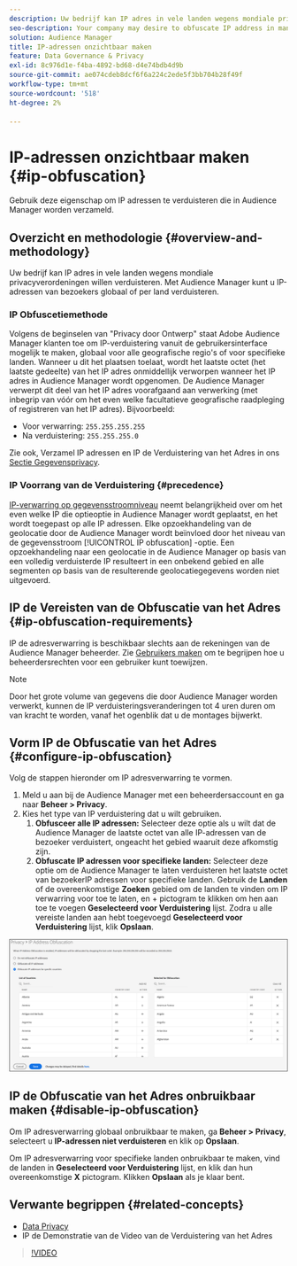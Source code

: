 ```yaml
---
description: Uw bedrijf kan IP adres in vele landen wegens mondiale privacyverordeningen willen verduisteren. Met Audience Manager kunt u IP-adressen van bezoekers globaal of per land verduisteren.
seo-description: Your company may desire to obfuscate IP address in many countries due to global privacy regulations. Audience Manager allows you to obfuscate visitor IP addresses on a global or country-by-country basis.
solution: Audience Manager
title: IP-adressen onzichtbaar maken
feature: Data Governance & Privacy
exl-id: 8c976d1e-f4ba-4892-bd68-d4e74bdb4d9b
source-git-commit: ae074cdeb8dcf6f6a224c2ede5f3bb704b28f49f
workflow-type: tm+mt
source-wordcount: '518'
ht-degree: 2%

---
```


# IP-adressen onzichtbaar maken {#ip-obfuscation}

Gebruik deze eigenschap om IP adressen te verduisteren die in Audience Manager worden verzameld.

## Overzicht en methodologie {#overview-and-methodology}

Uw bedrijf kan IP adres in vele landen wegens mondiale privacyverordeningen willen verduisteren. Met Audience Manager kunt u IP-adressen van bezoekers globaal of per land verduisteren.

### IP Obfuscetiemethode

Volgens de beginselen van &quot;Privacy door Ontwerp&quot; staat Adobe Audience Manager klanten toe om IP-verduistering vanuit de gebruikersinterface mogelijk te maken, globaal voor alle geografische regio&#39;s of voor specifieke landen. Wanneer u dit het plaatsen toelaat, wordt het laatste octet (het laatste gedeelte) van het IP adres onmiddellijk verworpen wanneer het IP adres in Audience Manager wordt opgenomen. De Audience Manager verwerpt dit deel van het IP adres voorafgaand aan verwerking (met inbegrip van vóór om het even welke facultatieve geografische raadpleging of registreren van het IP adres). Bijvoorbeeld:

* Voor verwarring: `255.255.255.255`
* Na verduistering: `255.255.255.0`

Zie ook, Verzamel IP adressen en IP de Verduistering van het Adres in ons [Sectie Gegevensprivacy](/help/using/overview/data-security-and-privacy/data-privacy.md).

### IP Voorrang van de Verduistering {#precedence}

[IP-verwarring op gegevensstroomniveau](https://experienceleague.adobe.com/docs/experience-platform/edge/datastreams/configure.html?lang=en#create) neemt belangrijkheid over om het even welke IP die optieoptie in Audience Manager wordt geplaatst, en het wordt toegepast op alle IP adressen. Elke opzoekhandeling van de geolocatie door de Audience Manager wordt beïnvloed door het niveau van de gegevensstroom [!UICONTROL IP obfuscation] -optie. Een opzoekhandeling naar een geolocatie in de Audience Manager op basis van een volledig verduisterde IP resulteert in een onbekend gebied en alle segmenten op basis van de resulterende geolocatiegegevens worden niet uitgevoerd.

## IP de Vereisten van de Obfuscatie van het Adres {#ip-obfuscation-requirements}

IP de adresverwarring is beschikbaar slechts aan de rekeningen van de Audience Manager beheerder. Zie [Gebruikers maken](/help/using/features/administration/administration-overview.md#create-users) om te begrijpen hoe u beheerdersrechten voor een gebruiker kunt toewijzen.

>[!NOTE]
>
> Door het grote volume van gegevens die door Audience Manager worden verwerkt, kunnen de IP verduisteringsveranderingen tot 4 uren duren om van kracht te worden, vanaf het ogenblik dat u de montages bijwerkt.

## Vorm IP de Obfuscatie van het Adres {#configure-ip-obfuscation}

Volg de stappen hieronder om IP adresverwarring te vormen.

1. Meld u aan bij de Audience Manager met een beheerdersaccount en ga naar **Beheer > Privacy**.
2. Kies het type van IP verduistering dat u wilt gebruiken.
   1. **Obfusceer alle IP adressen:** Selecteer deze optie als u wilt dat de Audience Manager de laatste octet van alle IP-adressen van de bezoeker verduistert, ongeacht het gebied waaruit deze afkomstig zijn.
   2. **Obfuscate IP adressen voor specifieke landen:** Selecteer deze optie om de Audience Manager te laten verduisteren het laatste octet van bezoekerIP adressen voor specifieke landen. Gebruik de **Landen** of de overeenkomstige **Zoeken** gebied om de landen te vinden om IP verwarring voor toe te laten, en + pictogram te klikken om hen aan toe te voegen **Geselecteerd voor Verduistering** lijst. Zodra u alle vereiste landen aan hebt toegevoegd **Geselecteerd voor Verduistering** lijst, klik **Opslaan**.

![](assets/ip-obfuscation.png)

## IP de Obfuscatie van het Adres onbruikbaar maken {#disable-ip-obfuscation}

Om IP adresverwarring globaal onbruikbaar te maken, ga **Beheer > Privacy**, selecteert u **IP-adressen niet verduisteren** en klik op **Opslaan**.

Om IP adresverwarring voor specifieke landen onbruikbaar te maken, vind de landen in **Geselecteerd voor Verduistering** lijst, en klik dan hun overeenkomstige **X** pictogram. Klikken **Opslaan** als je klaar bent.

## Verwante begrippen {#related-concepts}

* [Data Privacy](/help/using/overview/data-security-and-privacy/data-privacy.md)
* IP de Demonstratie van de Video van de Verduistering van het Adres
>[!VIDEO](https://video.tv.adobe.com/v/27218/)
